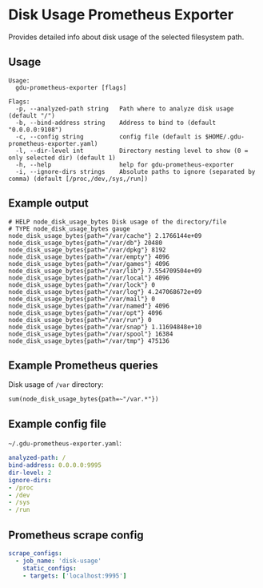 # Disk Usage Prometheus Exporter

Provides detailed info about disk usage of the selected filesystem path.

## Usage

```
Usage:
  gdu-prometheus-exporter [flags]

Flags:
  -p, --analyzed-path string   Path where to analyze disk usage (default "/")
  -b, --bind-address string    Address to bind to (default "0.0.0.0:9108")
  -c, --config string          config file (default is $HOME/.gdu-prometheus-exporter.yaml)
  -l, --dir-level int          Directory nesting level to show (0 = only selected dir) (default 1)
  -h, --help                   help for gdu-prometheus-exporter
  -i, --ignore-dirs strings    Absolute paths to ignore (separated by comma) (default [/proc,/dev,/sys,/run])
```

## Example output

```
# HELP node_disk_usage_bytes Disk usage of the directory/file
# TYPE node_disk_usage_bytes gauge
node_disk_usage_bytes{path="/var/cache"} 2.1766144e+09
node_disk_usage_bytes{path="/var/db"} 20480
node_disk_usage_bytes{path="/var/dpkg"} 8192
node_disk_usage_bytes{path="/var/empty"} 4096
node_disk_usage_bytes{path="/var/games"} 4096
node_disk_usage_bytes{path="/var/lib"} 7.554709504e+09
node_disk_usage_bytes{path="/var/local"} 4096
node_disk_usage_bytes{path="/var/lock"} 0
node_disk_usage_bytes{path="/var/log"} 4.247068672e+09
node_disk_usage_bytes{path="/var/mail"} 0
node_disk_usage_bytes{path="/var/named"} 4096
node_disk_usage_bytes{path="/var/opt"} 4096
node_disk_usage_bytes{path="/var/run"} 0
node_disk_usage_bytes{path="/var/snap"} 1.11694848e+10
node_disk_usage_bytes{path="/var/spool"} 16384
node_disk_usage_bytes{path="/var/tmp"} 475136
```

## Example Prometheus queries

Disk usage of `/var` directory:

```
sum(node_disk_usage_bytes{path=~"/var.*"})
```

## Example config file

`~/.gdu-prometheus-exporter.yaml`:
```yaml
analyzed-path: /
bind-address: 0.0.0.0:9995
dir-level: 2
ignore-dirs:
- /proc
- /dev
- /sys
- /run
```

## Prometheus scrape config

```yaml
scrape_configs:
  - job_name: 'disk-usage'
    static_configs:
    - targets: ['localhost:9995']
```